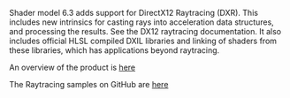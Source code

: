 Shader model 6.3 adds support for DirectX12 Raytracing (DXR). This includes new intrinsics for casting rays into acceleration data structures, and processing the results. See the DX12 raytracing documentation. It also includes official HLSL compiled DXIL libraries and linking of shaders from these libraries, which has applications beyond raytracing.

An overview of the product is [here](https://blogs.msdn.microsoft.com/directx/2018/10/02/directx-raytracing-and-the-windows-10-october-2018-update/)

The Raytracing samples on GitHub are [here](https://github.com/Microsoft/DirectX-Graphics-Samples/tree/master/Samples/Desktop/D3D12Raytracing)
